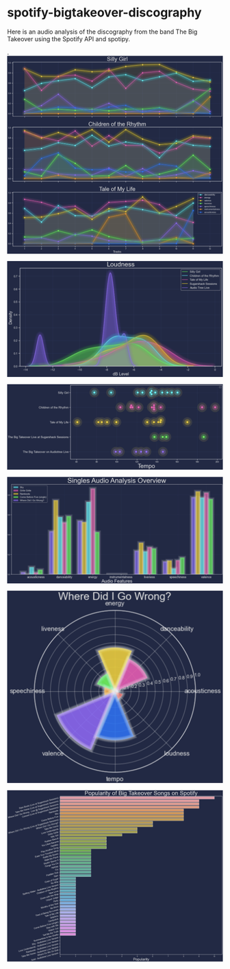 # spotify-bigtakeover-discography
Here is an audio analysis of the discography from the band The Big Takeover using the Spotify API and spotipy.


.
![Image description](https://github.com/sam-brady/spotify-bigtakeover/blob/master/images/Screen%20Shot%202020-04-08%20at%206.56.05%20PM.png)

![Image description](https://github.com/sam-brady/spotify-bigtakeover/blob/master/images/Screen%20Shot%202020-04-08%20at%206.56.34%20PM.png)

![Image description](https://github.com/sam-brady/spotify-bigtakeover/blob/master/images/Screen%20Shot%202020-04-08%20at%206.56.44%20PM.png)

![Image description](https://github.com/sam-brady/spotify-bigtakeover/blob/master/images/Screen%20Shot%202020-04-08%20at%206.57.02%20PM.png)

![Image description](https://github.com/sam-brady/spotify-bigtakeover/blob/master/images/Screen%20Shot%202020-04-09%20at%208.28.04%20AM.png)

![Image description](https://github.com/sam-brady/spotify-bigtakeover/blob/master/images/Screen%20Shot%202020-04-08%20at%206.55.52%20PM.png)
